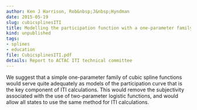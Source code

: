 ```yaml
---
author: Ken J Harrison, Rob&nbsp;J&nbsp;Hyndman
date: 2015-05-19
slug: cubicsplinesITI
title: Modelling the participation function with a one-parameter family of cubic splines
kind: unpublished
tags:
- splines
- education
file: CubicsplinesITI.pdf
details: Report to ACTAC ITI technical committee
---
```


We suggest that a simple one-parameter family of cubic spline functions would serve quite adequately as models of the participation curve that is the key component of ITI calculations. This would remove the subjectivity associated with the use of two-parameter logistic functions, and would allow all states to use the same method for ITI calculations.
